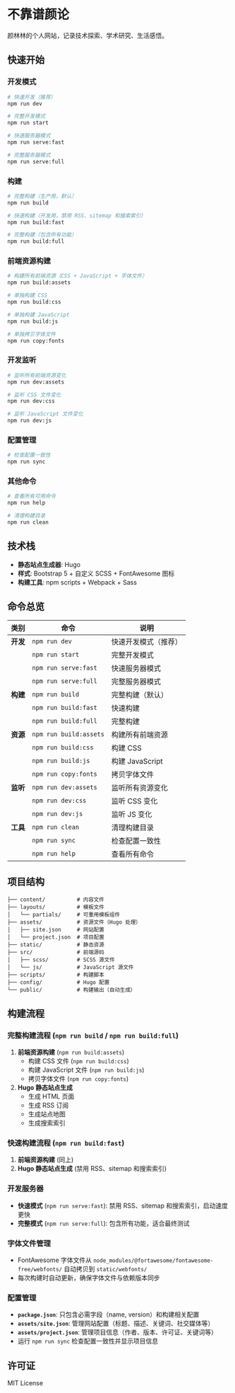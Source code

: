 # 不靠谱颜论

颜林林的个人网站，记录技术探索、学术研究、生活感悟。

## 快速开始

### 开发模式

```bash
# 快速开发（推荐）
npm run dev

# 完整开发模式
npm run start

# 快速服务器模式
npm run serve:fast

# 完整服务器模式
npm run serve:full
```

### 构建

```bash
# 完整构建（生产用，默认）
npm run build

# 快速构建（开发用，禁用 RSS、sitemap 和搜索索引）
npm run build:fast

# 完整构建（包含所有功能）
npm run build:full
```

### 前端资源构建

```bash
# 构建所有前端资源（CSS + JavaScript + 字体文件）
npm run build:assets

# 单独构建 CSS
npm run build:css

# 单独构建 JavaScript
npm run build:js

# 单独拷贝字体文件
npm run copy:fonts
```

### 开发监听

```bash
# 监听所有前端资源变化
npm run dev:assets

# 监听 CSS 文件变化
npm run dev:css

# 监听 JavaScript 文件变化
npm run dev:js
```

### 配置管理

```bash
# 检查配置一致性
npm run sync
```

### 其他命令

```bash
# 查看所有可用命令
npm run help

# 清理构建目录
npm run clean
```

## 技术栈

- **静态站点生成器**: Hugo
- **样式**: Bootstrap 5 + 自定义 SCSS + FontAwesome 图标
- **构建工具**: npm scripts + Webpack + Sass

## 命令总览

| 类别 | 命令 | 说明 |
|------|------|------|
| **开发** | `npm run dev` | 快速开发模式（推荐） |
| | `npm run start` | 完整开发模式 |
| | `npm run serve:fast` | 快速服务器模式 |
| | `npm run serve:full` | 完整服务器模式 |
| **构建** | `npm run build` | 完整构建（默认） |
| | `npm run build:fast` | 快速构建 |
| | `npm run build:full` | 完整构建 |
| **资源** | `npm run build:assets` | 构建所有前端资源 |
| | `npm run build:css` | 构建 CSS |
| | `npm run build:js` | 构建 JavaScript |
| | `npm run copy:fonts` | 拷贝字体文件 |
| **监听** | `npm run dev:assets` | 监听所有资源变化 |
| | `npm run dev:css` | 监听 CSS 变化 |
| | `npm run dev:js` | 监听 JS 变化 |
| **工具** | `npm run clean` | 清理构建目录 |
| | `npm run sync` | 检查配置一致性 |
| | `npm run help` | 查看所有命令 |

## 项目结构

```
├── content/          # 内容文件
├── layouts/          # 模板文件
│   └── partials/     # 可重用模板组件
├── assets/           # 资源文件（Hugo 处理）
│   ├── site.json     # 网站配置
│   └── project.json  # 项目配置
├── static/           # 静态资源
├── src/              # 前端源码
│   ├── scss/         # SCSS 源文件
│   └── js/           # JavaScript 源文件
├── scripts/          # 构建脚本
├── config/           # Hugo 配置
└── public/           # 构建输出（自动生成）
```

## 构建流程

### 完整构建流程 (`npm run build` / `npm run build:full`)

1. **前端资源构建** (`npm run build:assets`)
   - 构建 CSS 文件 (`npm run build:css`)
   - 构建 JavaScript 文件 (`npm run build:js`)
   - 拷贝字体文件 (`npm run copy:fonts`)
2. **Hugo 静态站点生成**
   - 生成 HTML 页面
   - 生成 RSS 订阅
   - 生成站点地图
   - 生成搜索索引

### 快速构建流程 (`npm run build:fast`)

1. **前端资源构建** (同上)
2. **Hugo 静态站点生成** (禁用 RSS、sitemap 和搜索索引)

### 开发服务器

- **快速模式** (`npm run serve:fast`): 禁用 RSS、sitemap 和搜索索引，启动速度更快
- **完整模式** (`npm run serve:full`): 包含所有功能，适合最终测试

### 字体文件管理

- FontAwesome 字体文件从 `node_modules/@fortawesome/fontawesome-free/webfonts/` 自动拷贝到 `static/webfonts/`
- 每次构建时自动更新，确保字体文件与依赖版本同步

### 配置管理

- **`package.json`**: 只包含必需字段（name, version）和构建相关配置
- **`assets/site.json`**: 管理网站配置（标题、描述、关键词、社交媒体等）
- **`assets/project.json`**: 管理项目信息（作者、版本、许可证、关键词等）
- 运行 `npm run sync` 检查配置一致性并显示项目信息

## 许可证

MIT License
